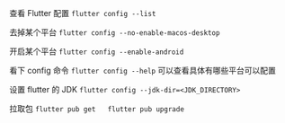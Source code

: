 查看 Flutter 配置 `flutter config --list`

去掉某个平台 `flutter config --no-enable-macos-desktop`

开启某个平台 `flutter config --enable-android`

看下 config 命令 `flutter config --help` 可以查看具体有哪些平台可以配置

设置 flutter 的 JDK `flutter config --jdk-dir=<JDK_DIRECTORY>`

拉取包 `flutter pub get   flutter pub upgrade`